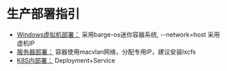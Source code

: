 # 生产部署指引

- [Windows虚拟机部署：](./win-vbox/README.md) 采用barge-os迷你容器系统, --network=host 采用虚机IP 
- [服务器部署：](./fat-docker/README.md) 容器使用macvlan网络，分配专用IP，建议安装lxcfs
- [K8S内部署：](TODO/README.md) Deployment+Service
